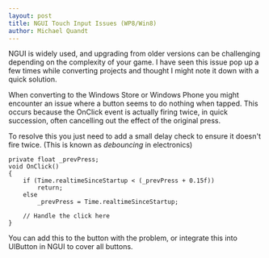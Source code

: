 ```yaml
---
layout: post
title: NGUI Touch Input Issues (WP8/Win8)
author: Michael Quandt
---
```

NGUI is widely used, and upgrading from older versions can be challenging depending on the complexity of your game. I have seen this issue pop up a few times while converting projects and thought I might note it down with a quick solution.

When converting to the Windows Store or Windows Phone you might encounter an issue where a button seems to do nothing when tapped. This occurs because the OnClick event is actually firing twice, in quick succession, often cancelling out the effect of the original press.

To resolve this you just need to add a small delay check to ensure it doesn't fire twice. (This is known as *debouncing* in electronics)

    private float _prevPress;
    void OnClick()
    {  
        if (Time.realtimeSinceStartup < (_prevPress + 0.15f))
            return;
        else
            _prevPress = Time.realtimeSinceStartup;
        
        // Handle the click here
    }
You can add this to the button with the problem, or integrate this into UIButton in NGUI to cover all buttons.